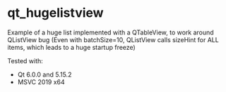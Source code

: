 # qt_hugelistview
Example of a huge list implemented with a QTableView, to work around QListView bug (Even with batchSize=10, QListView calls sizeHint for ALL items, which leads to a huge startup freeze)

Tested with:
- Qt 6.0.0 and 5.15.2 
- MSVC 2019 x64


